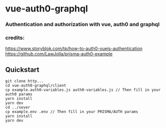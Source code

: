 # vue-auth0-graphql

### Authentication and authorization with vue, auth0 and graphql

### credits:
https://www.storyblok.com/tp/how-to-auth0-vuejs-authentication
https://github.com/LawJolla/prisma-auth0-example


## Quickstart
```
git clone http...
cd vue-auth0-graphql/client
cp example.auth0-variables.js auth0-variables.js // Then fill in your auth0 params
yarn install
yarn dev
cd ../sever
cp example.env .env // Then fill in your PRISMA/AUTH params
yarn install
yarn dev
```
